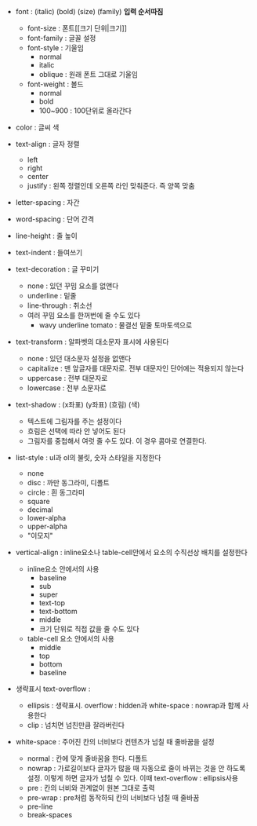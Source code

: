 - font : (italic) (bold) (size) (family) **입력 순서따짐**
	- font-size : 폰트[[크기 단위|크기]]
	- font-family : 글꼴 설정
	- font-style : 기울임 
		- normal
		- italic
		- oblique : 원래 폰트 그대로 기울임
	- font-weight : 볼드
		- normal
		- bold
		- 100~900 : 100단위로 올라간다

- color : 글씨 색

- text-align : 글자 정렬
	- left
	- right
	- center
	- justify : 왼쪽 정렬인데 오른쪽 라인 맞춰준다. 즉 양쪽 맞춤

- letter-spacing : 자간
- word-spacing : 단어 간격
- line-height : 줄 높이
- text-indent : 들여쓰기

- text-decoration : 글 꾸미기
	- none : 있던 꾸밈 요소를 없앤다
	- underline : 밑줄
	- line-through : 취소선
	- 여러 꾸밈 요소를 한꺼번에 줄 수도 있다
		- wavy underline tomato : 물결선 밑줄 토마토색으로

- text-transform : 알파벳의 대소문자 표시에 사용된다
	- none : 있던 대소문자 설정을 없앤다
	- capitalize : 맨 앞글자를 대문자로. 전부 대문자인 단어에는 적용되지 않는다
	- uppercase : 전부 대문자로
	- lowercase : 전부 소문자로

- text-shadow : (x좌표) (y좌표) (흐림) (색)
	- 텍스트에 그림자를 주는 설정이다
	- 흐림은 선택에 따라 안 넣어도 된다
	- 그림자를 중첩해서 여럿 줄 수도 있다. 이 경우 콤마로 연결한다.

- list-style : ul과 ol의 불릿, 숫자 스타일을 지정한다
	- none
	- disc : 까만 동그라미, 디폴트
	- circle : 흰 동그라미
	- square
	- decimal
	- lower-alpha
	- upper-alpha
	- "이모지"

- vertical-align : inline요소나 table-cell안에서 요소의 수직선상 배치를 설정한다
	- inline요소 안에서의 사용
		- baseline
		- sub
		- super
		- text-top
		- text-bottom
		- middle
		- 크기 단위로 직접 값을 줄 수도 있다
	- table-cell 요소 안에서의 사용
		- middle
		- top
		- bottom
		- baseline

- 생략표시
	text-overflow : 
	- ellipsis : 생략표시. overflow : hidden과 white-space : nowrap과 함께 사용한다
	- clip : 넘치면 넘친만큼 잘라버린다

- white-space : 주어진 칸의 너비보다 컨텐츠가 넘칠 때 줄바꿈을 설정
	- normal : 칸에 맞게 줄바꿈을 한다. 디폴트
	- nowrap : 가로길이보다 글자가 많을 때 자동으로 줄이 바뀌는 것을 안 하도록 설정. 이렇게 하면 글자가 넘칠 수 있다. 이때 text-overflow : ellipsis사용
	- pre : 칸의 너비와 관계없이 원본 그대로 출력
	- pre-wrap : pre처럼 동작하되 칸의 너비보다 넘칠 때 줄바꿈
	- pre-line
	- break-spaces